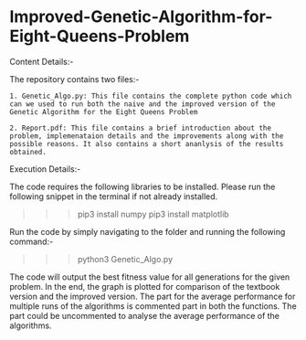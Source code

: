 # Improved-Genetic-Algorithm-for-Eight-Queens-Problem

Content Details:-

The repository contains two files:-

    1. Genetic_Algo.py: This file contains the complete python code which can we used to run both the naive and the improved version of the Genetic Algorithm for the Eight Queens Problem

    2. Report.pdf: This file contains a brief introduction about the problem, implemenataion details and the improvements along with the possible reasons. It also contains a short ananlysis of the results obtained.

Execution Details:-

The code requires the following libraries to be installed. Please run the following snippet in the terminal if not already installed.

>>>pip3 install numpy
>>>pip3 install matplotlib

Run the code by simply navigating to the folder and running the following command:-

> > > python3 Genetic_Algo.py

The code will output the best fitness value for all generations for the given problem. In the end, the graph is plotted for comparison of the textbook version and the improved version. The part for the average performance for multiple runs of the algorithms is commented part in both the functions. The part could be uncommented to analyse the average performance of the algorithms.
